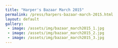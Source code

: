 ```yaml
---
title: "Harper's Bazaar March 2015"
permalink: /press/harpers-bazaar-march-2015.html
layout: default
gallery:
 - image: /assets/img/bazaar_march2015_1.jpg
 - image: /assets/img/bazaar_march2015_2.jpg 
 - image: /assets/img/bazaar_march2015_3.jpg 
---
```

